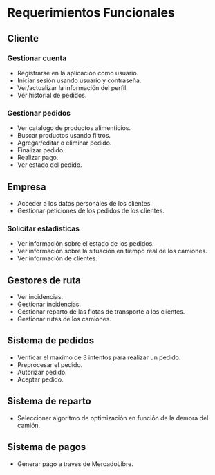 # Requerimientos Funcionales

## Cliente

  ### Gestionar cuenta
  - Registrarse en la aplicación como usuario.
  - Iniciar sesión usando usuario y contraseña.
  - Ver/actualizar la información del perfil.
  - Ver historial de pedidos.

  ### Gestionar pedidos
  - Ver catalogo de productos alimenticios.
  - Buscar productos usando filtros.
  - Agregar/editar o eliminar pedido.
  - Finalizar pedido.
  - Realizar pago.
  - Ver estado del pedido.


## Empresa

  - Acceder a los datos personales de los clientes.
  - Gestionar peticiones de los pedidos de los clientes.

  ### Solicitar estadisticas
  - Ver información sobre el estado de los pedidos.
  - Ver información sobre la situación en tiempo real de los camiones.
  - Ver información de clientes.


## Gestores de ruta

  - Ver incidencias.
  - Gestionar incidencias.
  - Gestionar reparto de las flotas de transporte a los clientes.
  - Gestionar rutas de los camiones.


## Sistema de pedidos

  - Verificar el maximo de 3 intentos para realizar un pedido.
  - Preprocesar el pedido.
  - Autorizar pedido.
  - Aceptar pedido.


## Sistema de reparto

  - Seleccionar algoritmo de optimización en función de la demora del camión.


## Sistema de pagos

  - Generar pago a traves de MercadoLibre.
